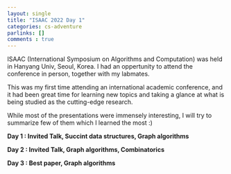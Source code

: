 ```yaml
---
layout: single
title: "ISAAC 2022 Day 1"
categories: cs-adventure
parlinks: []
comments : true
---
```


ISAAC (International Symposium on Algorithms and Computation) was held in Hanyang Univ, Seoul, Korea. I had an oppertunity to attend the conference in person, together with my labmates. 

This was my first time attending an international academic conference, and it had been great time for learning new topics and taking a glance at what is being studied as the cutting-edge research. 

While most of the presentations were immensely interesting, I will try to summarize few of them which I learned the most :) 

**Day 1 : Invited Talk, Succint data structures, Graph algorithms**

**Day 2 : Invited Talk, Graph algorithms, Combinatorics**

**Day 3 : Best paper, Graph algorithms**